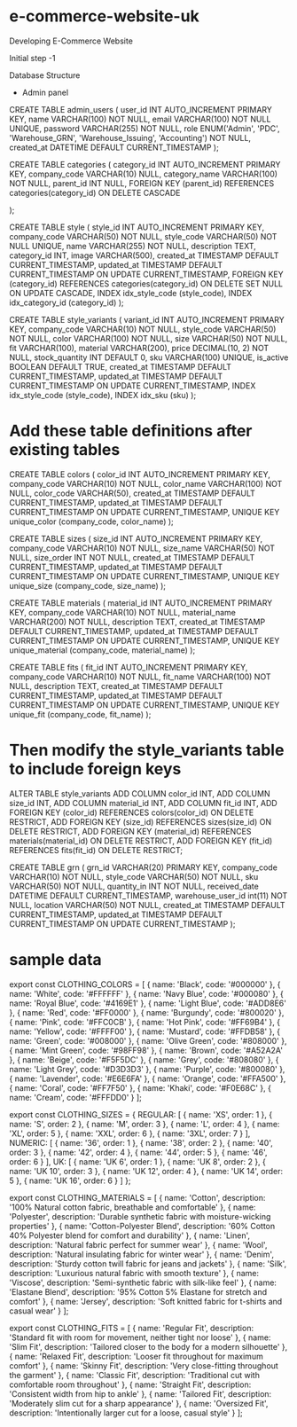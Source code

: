 # e-commerce-website-uk

Developing E-Commerce Website

Initial step -1

Database Structure

- Admin panel

CREATE TABLE admin_users (
user_id INT AUTO_INCREMENT PRIMARY KEY,
name VARCHAR(100) NOT NULL,
email VARCHAR(100) NOT NULL UNIQUE,
password VARCHAR(255) NOT NULL,
role ENUM('Admin', 'PDC', 'Warehouse_GRN', 'Warehouse_Issuing', 'Accounting') NOT NULL,
created_at DATETIME DEFAULT CURRENT_TIMESTAMP
);

CREATE TABLE categories (
category_id INT AUTO_INCREMENT PRIMARY KEY,
company_code VARCHAR(10) NULL,
category_name VARCHAR(100) NOT NULL,
parent_id INT NULL,
FOREIGN KEY (parent_id) REFERENCES categories(category_id) ON DELETE CASCADE

);

CREATE TABLE style (
style_id INT AUTO_INCREMENT PRIMARY KEY,
company_code VARCHAR(50) NOT NULL,
style_code VARCHAR(50) NOT NULL UNIQUE,
name VARCHAR(255) NOT NULL,
description TEXT,
category_id INT,
image VARCHAR(500),
created_at TIMESTAMP DEFAULT CURRENT_TIMESTAMP,
updated_at TIMESTAMP DEFAULT CURRENT_TIMESTAMP ON UPDATE CURRENT_TIMESTAMP,
FOREIGN KEY (category_id) REFERENCES categories(category_id) ON DELETE SET NULL ON UPDATE CASCADE,
INDEX idx_style_code (style_code),
INDEX idx_category_id (category_id)
);

CREATE TABLE style_variants (
variant_id INT AUTO_INCREMENT PRIMARY KEY,
company_code VARCHAR(10) NOT NULL,
style_code VARCHAR(50) NOT NULL,
color VARCHAR(100) NOT NULL,
size VARCHAR(50) NOT NULL,
fit VARCHAR(100),
material VARCHAR(200),
price DECIMAL(10, 2) NOT NULL,
stock_quantity INT DEFAULT 0,
sku VARCHAR(100) UNIQUE,
is_active BOOLEAN DEFAULT TRUE,
created_at TIMESTAMP DEFAULT CURRENT_TIMESTAMP,
updated_at TIMESTAMP DEFAULT CURRENT_TIMESTAMP ON UPDATE CURRENT_TIMESTAMP,
INDEX idx_style_code (style_code),
INDEX idx_sku (sku)
);

# Add these table definitions after existing tables

CREATE TABLE colors (
color_id INT AUTO_INCREMENT PRIMARY KEY,
company_code VARCHAR(10) NOT NULL,
color_name VARCHAR(100) NOT NULL,
color_code VARCHAR(50),
created_at TIMESTAMP DEFAULT CURRENT_TIMESTAMP,
updated_at TIMESTAMP DEFAULT CURRENT_TIMESTAMP ON UPDATE CURRENT_TIMESTAMP,
UNIQUE KEY unique_color (company_code, color_name)
);

CREATE TABLE sizes (
size_id INT AUTO_INCREMENT PRIMARY KEY,
company_code VARCHAR(10) NOT NULL,
size_name VARCHAR(50) NOT NULL,
size_order INT NOT NULL,
created_at TIMESTAMP DEFAULT CURRENT_TIMESTAMP,
updated_at TIMESTAMP DEFAULT CURRENT_TIMESTAMP ON UPDATE CURRENT_TIMESTAMP,
UNIQUE KEY unique_size (company_code, size_name)
);

CREATE TABLE materials (
material_id INT AUTO_INCREMENT PRIMARY KEY,
company_code VARCHAR(10) NOT NULL,
material_name VARCHAR(200) NOT NULL,
description TEXT,
created_at TIMESTAMP DEFAULT CURRENT_TIMESTAMP,
updated_at TIMESTAMP DEFAULT CURRENT_TIMESTAMP ON UPDATE CURRENT_TIMESTAMP,
UNIQUE KEY unique_material (company_code, material_name)
);

CREATE TABLE fits (
fit_id INT AUTO_INCREMENT PRIMARY KEY,
company_code VARCHAR(10) NOT NULL,
fit_name VARCHAR(100) NOT NULL,
description TEXT,
created_at TIMESTAMP DEFAULT CURRENT_TIMESTAMP,
updated_at TIMESTAMP DEFAULT CURRENT_TIMESTAMP ON UPDATE CURRENT_TIMESTAMP,
UNIQUE KEY unique_fit (company_code, fit_name)
);


# Then modify the style_variants table to include foreign keys

ALTER TABLE style_variants
ADD COLUMN color_id INT,
ADD COLUMN size_id INT,
ADD COLUMN material_id INT,
ADD COLUMN fit_id INT,
ADD FOREIGN KEY (color_id) REFERENCES colors(color_id) ON DELETE RESTRICT,
ADD FOREIGN KEY (size_id) REFERENCES sizes(size_id) ON DELETE RESTRICT,
ADD FOREIGN KEY (material_id) REFERENCES materials(material_id) ON DELETE RESTRICT,
ADD FOREIGN KEY (fit_id) REFERENCES fits(fit_id) ON DELETE RESTRICT;



CREATE TABLE grn (
    grn_id VARCHAR(20) PRIMARY KEY,
    company_code VARCHAR(10) NOT NULL,
    style_code VARCHAR(50) NOT NULL,
    sku VARCHAR(50) NOT NULL,
    quantity_in INT NOT NULL,
    received_date DATETIME DEFAULT CURRENT_TIMESTAMP,
    warehouse_user_id int(11) NOT NULL,
    location VARCHAR(50) NOT NULL,
    created_at TIMESTAMP DEFAULT CURRENT_TIMESTAMP,
    updated_at TIMESTAMP DEFAULT CURRENT_TIMESTAMP ON UPDATE CURRENT_TIMESTAMP 
);














# sample data

export const CLOTHING_COLORS = [
{ name: 'Black', code: '#000000' },
{ name: 'White', code: '#FFFFFF' },
{ name: 'Navy Blue', code: '#000080' },
{ name: 'Royal Blue', code: '#4169E1' },
{ name: 'Light Blue', code: '#ADD8E6' },
{ name: 'Red', code: '#FF0000' },
{ name: 'Burgundy', code: '#800020' },
{ name: 'Pink', code: '#FFC0CB' },
{ name: 'Hot Pink', code: '#FF69B4' },
{ name: 'Yellow', code: '#FFFF00' },
{ name: 'Mustard', code: '#FFDB58' },
{ name: 'Green', code: '#008000' },
{ name: 'Olive Green', code: '#808000' },
{ name: 'Mint Green', code: '#98FF98' },
{ name: 'Brown', code: '#A52A2A' },
{ name: 'Beige', code: '#F5F5DC' },
{ name: 'Grey', code: '#808080' },
{ name: 'Light Grey', code: '#D3D3D3' },
{ name: 'Purple', code: '#800080' },
{ name: 'Lavender', code: '#E6E6FA' },
{ name: 'Orange', code: '#FFA500' },
{ name: 'Coral', code: '#FF7F50' },
{ name: 'Khaki', code: '#F0E68C' },
{ name: 'Cream', code: '#FFFDD0' }
];

export const CLOTHING_SIZES = {
REGULAR: [
{ name: 'XS', order: 1 },
{ name: 'S', order: 2 },
{ name: 'M', order: 3 },
{ name: 'L', order: 4 },
{ name: 'XL', order: 5 },
{ name: 'XXL', order: 6 },
{ name: '3XL', order: 7 }
],
NUMERIC: [
{ name: '36', order: 1 },
{ name: '38', order: 2 },
{ name: '40', order: 3 },
{ name: '42', order: 4 },
{ name: '44', order: 5 },
{ name: '46', order: 6 }
],
UK: [
{ name: 'UK 6', order: 1 },
{ name: 'UK 8', order: 2 },
{ name: 'UK 10', order: 3 },
{ name: 'UK 12', order: 4 },
{ name: 'UK 14', order: 5 },
{ name: 'UK 16', order: 6 }
]
};

export const CLOTHING_MATERIALS = [
{
name: 'Cotton',
description: '100% Natural cotton fabric, breathable and comfortable'
},
{
name: 'Polyester',
description: 'Durable synthetic fabric with moisture-wicking properties'
},
{
name: 'Cotton-Polyester Blend',
description: '60% Cotton 40% Polyester blend for comfort and durability'
},
{
name: 'Linen',
description: 'Natural fabric perfect for summer wear'
},
{
name: 'Wool',
description: 'Natural insulating fabric for winter wear'
},
{
name: 'Denim',
description: 'Sturdy cotton twill fabric for jeans and jackets'
},
{
name: 'Silk',
description: 'Luxurious natural fabric with smooth texture'
},
{
name: 'Viscose',
description: 'Semi-synthetic fabric with silk-like feel'
},
{
name: 'Elastane Blend',
description: '95% Cotton 5% Elastane for stretch and comfort'
},
{
name: 'Jersey',
description: 'Soft knitted fabric for t-shirts and casual wear'
}
];

export const CLOTHING_FITS = [
{
name: 'Regular Fit',
description: 'Standard fit with room for movement, neither tight nor loose'
},
{
name: 'Slim Fit',
description: 'Tailored closer to the body for a modern silhouette'
},
{
name: 'Relaxed Fit',
description: 'Looser fit throughout for maximum comfort'
},
{
name: 'Skinny Fit',
description: 'Very close-fitting throughout the garment'
},
{
name: 'Classic Fit',
description: 'Traditional cut with comfortable room throughout'
},
{
name: 'Straight Fit',
description: 'Consistent width from hip to ankle'
},
{
name: 'Tailored Fit',
description: 'Moderately slim cut for a sharp appearance'
},
{
name: 'Oversized Fit',
description: 'Intentionally larger cut for a loose, casual style'
}
];
